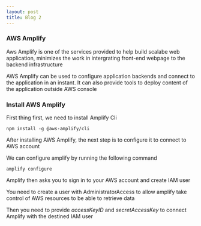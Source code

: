 ```yaml
---
layout: post
title: Blog 2
---
```


### AWS Amplify

Aws Amplify is one of the services provided to help build scalabe web application, minimizes the work in intergrating front-end webpage to the backend infrastructure

AWS Amplify can be used to configure application backends and connect to the application in an instant. It can also provide tools to deploy content of the application outside AWS console

### Install AWS Amplify

First thing first, we need to install Amplify Cli

` npm install -g @aws-amplify/cli `

After installing AWS Amplify, the next step is to configure it to connect to AWS account

We can configure amplify by running the following command

` amplify configure `

Amplify then asks you to sign in to your AWS account and create IAM user

You need to create a user with AdministratorAccess to allow amplify take control of AWS resources to be able to retrieve data

Then you need to provide *accessKeyID* and *secretAccessKey* to connect Amplify with the destined IAM user




